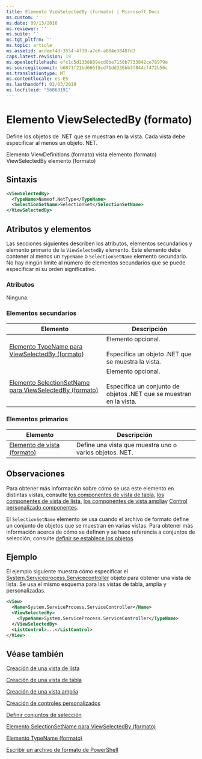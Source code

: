 ```yaml
---
title: Elemento ViewSelectedBy (formato) | Microsoft Docs
ms.custom: ''
ms.date: 09/13/2016
ms.reviewer: ''
ms.suite: ''
ms.tgt_pltfrm: ''
ms.topic: article
ms.assetid: acdeef4d-3554-4f39-a7e6-a684e3848fd7
caps.latest.revision: 19
ms.openlocfilehash: efc1c5d1338889ecd0be7150b7733842ce78979e
ms.sourcegitcommit: b6871f21bd666f9cd71dd336bb3f844cf472b56c
ms.translationtype: MT
ms.contentlocale: es-ES
ms.lasthandoff: 02/03/2019
ms.locfileid: "56863191"
---
```

# <a name="viewselectedby-element-format"></a>Elemento ViewSelectedBy (formato)

Define los objetos de .NET que se muestran en la vista. Cada vista debe especificar al menos un objeto. NET.

Elemento ViewDefinitions (formato) vista elemento (formato) ViewSelectedBy elemento (formato)

## <a name="syntax"></a>Sintaxis

```xml
<ViewSelectedBy>
  <TypeName>Nameof.NetType</TypeName>
  <SelectionSetName>SelectionSet</SelectionSetName>
</ViewSelectedBy>
```

## <a name="attributes-and-elements"></a>Atributos y elementos

Las secciones siguientes describen los atributos, elementos secundarios y elemento primario de la `ViewSelectedBy` elemento. Este elemento debe contener al menos un `TypeName` o `SelectionSetName` elemento secundario. No hay ningún límite al número de elementos secundarios que se puede especificar ni su orden significativo.

### <a name="attributes"></a>Atributos

Ninguna.

### <a name="child-elements"></a>Elementos secundarios

|Elemento|Descripción|
|-------------|-----------------|
|[Elemento TypeName para ViewSelectedBy (formato)](./typename-element-for-viewselectedby-format.md)|Elemento opcional.<br /><br /> Especifica un objeto .NET que se muestra la vista.|
|[Elemento SelectionSetName para ViewSelectedBy (formato)](./selectionsetname-element-for-viewselectedby-format.md)|Elemento opcional.<br /><br /> Especifica un conjunto de objetos .NET que se muestran en la vista.|

### <a name="parent-elements"></a>Elementos primarios

|Elemento|Descripción|
|-------------|-----------------|
|[Elemento de vista (formato)](./view-element-format.md)|Define una vista que muestra uno o varios objetos. NET.|

## <a name="remarks"></a>Observaciones

Para obtener más información sobre cómo se usa este elemento en distintas vistas, consulte [los componentes de vista de tabla](./creating-a-table-view.md), [los componentes de vista de lista](./creating-a-list-view.md), [los componentes de vista amplia](./creating-a-wide-view.md)y [Control personalizado componentes](./creating-custom-controls.md).

El `SelectionSetName` elemento se usa cuando el archivo de formato define un conjunto de objetos que se muestran en varias vistas. Para obtener más información acerca de cómo se definen y se hace referencia a conjuntos de selección, consulte [definir se establece los objetos](./defining-selection-sets.md).

## <a name="example"></a>Ejemplo

El ejemplo siguiente muestra cómo especificar el [System.Serviceprocess.Servicecontroller](/dotnet/api/System.ServiceProcess.ServiceController) objeto para obtener una vista de lista. Se usa el mismo esquema para las vistas de tabla, amplia y personalizadas.

```xml
<View>
  <Name>System.ServiceProcess.ServiceController</Name>
  <ViewSelectedBy>
    <TypeName>System.ServiceProcess.ServiceController</TypeName>
  </ViewSelectedBy>
  <ListControl>...</ListControl>
</View>
```

## <a name="see-also"></a>Véase también

[Creación de una vista de lista](./creating-a-list-view.md)

[Creación de una vista de tabla](./creating-a-table-view.md)

[Creación de una vista amplia](./creating-a-wide-view.md)

[Creación de controles personalizados](./creating-custom-controls.md)

[Definir conjuntos de selección](./defining-selection-sets.md)

[Elemento SelectionSetName para ViewSelectedBy (formato)](./selectionsetname-element-for-viewselectedby-format.md)

[Elemento TypeName (formato)](./typename-element-for-viewselectedby-format.md)

[Escribir un archivo de formato de PowerShell](./writing-a-powershell-formatting-file.md)
